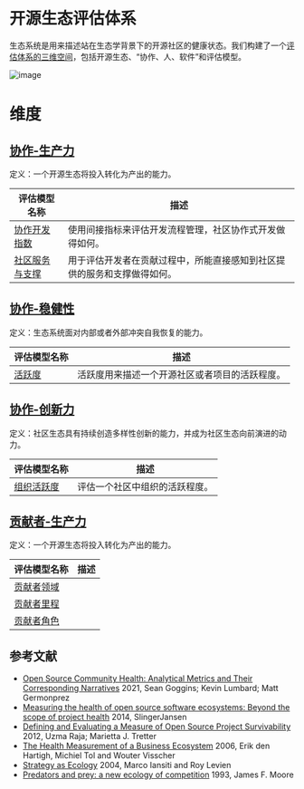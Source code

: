 # 开源生态评估体系

生态系统是用来描述站在生态学背景下的开源社区的健康状态。我们构建了一个[评估体系的三维空间](https://compass.gitee.com/zh/blog/2023/12/09/open-source-eco2/open-source-eco2)，包括开源生态、“协作、人、软件”和评估模型。

![image](https://github.com/oss-compass/docs-zh/assets/53640896/25685eb6-505e-4f20-a01c-8b666ce7b00a)

# 维度

## [**协作-生产力**](./collaboration/productivity/README.md)

定义：一个开源生态将投入转化为产出的能力。

| 评估模型名称 | 描述 |
| --- | --- |
| [协作开发指数](./collaboration/productivity/collaboration-development-index.md) | 使用间接指标来评估开发流程管理，社区协作式开发做得如何。 |
| [社区服务与支撑](./collaboration/productivity/community-service-and-support.md#community-service-and-support) | 用于评估开发者在贡献过程中，所能直接感知到社区提供的服务和支撑做得如何。 |

## [**协作-稳健性**](./collaboration/robustness/README.md)

定义：生态系统面对内部或者外部冲突自我恢复的能力。

| 评估模型名称 | 描述 |
| --- | --- |
| [活跃度](./collaboration/robustness/activity.md#activity) | 活跃度用来描述一个开源社区或者项目的活跃程度。 |

## [**协作-创新力**](./collaboration/niche-creation/README.md)

定义：社区生态具有持续创造多样性创新的能力，并成为社区生态向前演进的动力。

| 评估模型名称 | 描述 |
| --- | --- |
| [组织活跃度](./collaboration/niche-creation/organization-activity.md#organizations-activity) | 评估一个社区中组织的活跃程度。 |

## [**贡献者-生产力**](./people/productivity/README.md)

定义：一个开源生态将投入转化为产出的能力。

| 评估模型名称 | 描述 |
| --- | --- |
| [贡献者领域](./people/productivity/contributor-domain-persona.md) |  |
| [贡献者里程](./people/productivity/contributor-milestone-persona.md) |  |
| [贡献者角色](./people/productivity/contributor-role-persona.md) |  |


## 参考文献

* [Open Source Community Health: Analytical Metrics and Their Corresponding Narratives](https://ieeexplore.ieee.org/abstract/document/9474775) 2021, Sean Goggins; Kevin Lumbard; Matt Germonprez
* [Measuring the health of open source software ecosystems: Beyond the scope of project health](https://www.sciencedirect.com/science/article/pii/S0950584914000871) 2014, SlingerJansen
* [Defining and Evaluating a Measure of Open Source Project Survivability](https://ieeexplore.ieee.org/abstract/document/6127835) 2012, Uzma Raja; Marietta J. Tretter
* [The Health Measurement of a Business Ecosystem](https://www.researchgate.net/profile/Erik-Hartigh/publication/288583566_Measuring_the_health_of_a_business_ecosystem/links/57b6ef7a08ae2fc031fd87d3/Measuring-the-health-of-a-business-ecosystem.pdf) 2006, Erik den Hartigh, Michiel Tol and Wouter Visscher
* [Strategy as Ecology](https://hbr.org/2004/03/strategy-as-ecology) 2004, Marco Iansiti and Roy Levien
* [Predators and prey: a new ecology of competition](http://blogs.harvard.edu/jim/files/2010/04/Predators-and-Prey.pdf) 1993, James F. Moore

